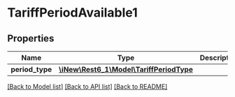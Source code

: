 # TariffPeriodAvailable1

## Properties
Name | Type | Description | Notes
------------ | ------------- | ------------- | -------------
**period_type** | [**\iNew\Rest6_1\Model\TariffPeriodType**](TariffPeriodType.md) |  | 

[[Back to Model list]](../README.md#documentation-for-models) [[Back to API list]](../README.md#documentation-for-api-endpoints) [[Back to README]](../README.md)


